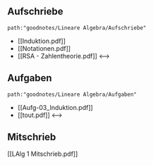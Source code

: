 ## Aufschriebe
```expander
path:"goodnotes/Lineare Algebra/Aufschriebe"
```
- [[Induktion.pdf]]
- [[Notationen.pdf]]
- [[RSA - Zahlentheorie.pdf]]
<-->

## Aufgaben
```expander
path:"goodnotes/Lineare Algebra/Aufgaben"
```
- [[Aufg-03_Induktion.pdf]]
- [[tout.pdf]]
<-->

## Mitschrieb
[[LAlg 1 Mitschrieb.pdf]]
